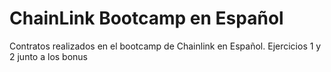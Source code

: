 # ChainLink Bootcamp en Español
Contratos realizados en el bootcamp de Chainlink en Español.
Ejercicios 1 y 2 junto a los bonus 
